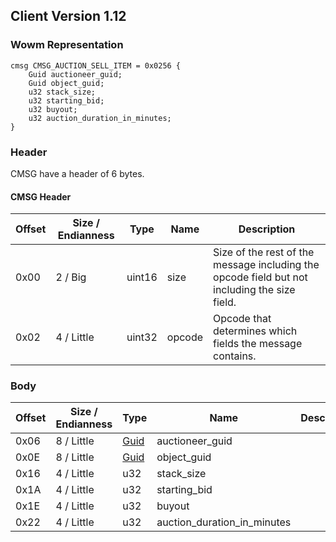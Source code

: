## Client Version 1.12

### Wowm Representation
```rust,ignore
cmsg CMSG_AUCTION_SELL_ITEM = 0x0256 {
    Guid auctioneer_guid;
    Guid object_guid;
    u32 stack_size;
    u32 starting_bid;
    u32 buyout;
    u32 auction_duration_in_minutes;
}
```
### Header
CMSG have a header of 6 bytes.

#### CMSG Header
| Offset | Size / Endianness | Type   | Name   | Description |
| ------ | ----------------- | ------ | ------ | ----------- |
| 0x00   | 2 / Big           | uint16 | size   | Size of the rest of the message including the opcode field but not including the size field.|
| 0x02   | 4 / Little        | uint32 | opcode | Opcode that determines which fields the message contains.|
### Body
| Offset | Size / Endianness | Type | Name | Description | Comment |
| ------ | ----------------- | ---- | ---- | ----------- | ------- |
| 0x06 | 8 / Little | [Guid](../spec/packed-guid.md) | auctioneer_guid |  |  |
| 0x0E | 8 / Little | [Guid](../spec/packed-guid.md) | object_guid |  |  |
| 0x16 | 4 / Little | u32 | stack_size |  |  |
| 0x1A | 4 / Little | u32 | starting_bid |  |  |
| 0x1E | 4 / Little | u32 | buyout |  |  |
| 0x22 | 4 / Little | u32 | auction_duration_in_minutes |  |  |
